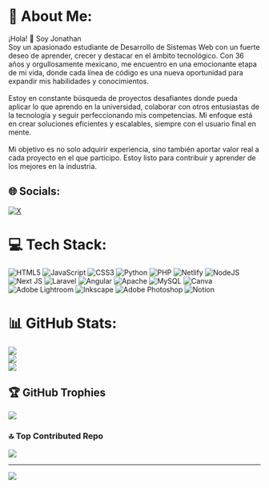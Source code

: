 # 💫 About Me:
¡Hola! 👋 Soy Jonathan<br>Soy un apasionado estudiante de Desarrollo de Sistemas Web con un fuerte deseo de aprender, crecer y destacar en el ámbito tecnológico. Con 36 años y orgullosamente mexicano, me encuentro en una emocionante etapa de mi vida, donde cada línea de código es una nueva oportunidad para expandir mis habilidades y conocimientos.<br><br>Estoy en constante búsqueda de proyectos desafiantes donde pueda aplicar lo que aprendo en la universidad, colaborar con otros entusiastas de la tecnología y seguir perfeccionando mis competencias. Mi enfoque está en crear soluciones eficientes y escalables, siempre con el usuario final en mente.<br><br>Mi objetivo es no solo adquirir experiencia, sino también aportar valor real a cada proyecto en el que participo. Estoy listo para contribuir y aprender de los mejores en la industria.


## 🌐 Socials:
[![X](https://img.shields.io/badge/X-black.svg?logo=X&logoColor=white)](https://x.com/JonaDevTL) 

# 💻 Tech Stack:
![HTML5](https://img.shields.io/badge/html5-%23E34F26.svg?style=for-the-badge&logo=html5&logoColor=white) ![JavaScript](https://img.shields.io/badge/javascript-%23323330.svg?style=for-the-badge&logo=javascript&logoColor=%23F7DF1E) ![CSS3](https://img.shields.io/badge/css3-%231572B6.svg?style=for-the-badge&logo=css3&logoColor=white) ![Python](https://img.shields.io/badge/python-3670A0?style=for-the-badge&logo=python&logoColor=ffdd54) ![PHP](https://img.shields.io/badge/php-%23777BB4.svg?style=for-the-badge&logo=php&logoColor=white) ![Netlify](https://img.shields.io/badge/netlify-%23000000.svg?style=for-the-badge&logo=netlify&logoColor=#00C7B7) ![NodeJS](https://img.shields.io/badge/node.js-6DA55F?style=for-the-badge&logo=node.js&logoColor=white) ![Next JS](https://img.shields.io/badge/Next-black?style=for-the-badge&logo=next.js&logoColor=white) ![Laravel](https://img.shields.io/badge/laravel-%23FF2D20.svg?style=for-the-badge&logo=laravel&logoColor=white) ![Angular](https://img.shields.io/badge/angular-%23DD0031.svg?style=for-the-badge&logo=angular&logoColor=white) ![Apache](https://img.shields.io/badge/apache-%23D42029.svg?style=for-the-badge&logo=apache&logoColor=white) ![MySQL](https://img.shields.io/badge/mysql-4479A1.svg?style=for-the-badge&logo=mysql&logoColor=white) ![Canva](https://img.shields.io/badge/Canva-%2300C4CC.svg?style=for-the-badge&logo=Canva&logoColor=white) ![Adobe Lightroom](https://img.shields.io/badge/Adobe%20Lightroom-31A8FF.svg?style=for-the-badge&logo=Adobe%20Lightroom&logoColor=white) ![Inkscape](https://img.shields.io/badge/Inkscape-e0e0e0?style=for-the-badge&logo=inkscape&logoColor=080A13) ![Adobe Photoshop](https://img.shields.io/badge/adobe%20photoshop-%2331A8FF.svg?style=for-the-badge&logo=adobe%20photoshop&logoColor=white) ![Notion](https://img.shields.io/badge/Notion-%23000000.svg?style=for-the-badge&logo=notion&logoColor=white)
# 📊 GitHub Stats:
![](https://github-readme-stats.vercel.app/api?username=Jona-Dev-TL&theme=radical&hide_border=false&include_all_commits=false&count_private=false)<br/>
![](https://github-readme-streak-stats.herokuapp.com/?user=Jona-Dev-TL&theme=radical&hide_border=false)<br/>
![](https://github-readme-stats.vercel.app/api/top-langs/?username=Jona-Dev-TL&theme=radical&hide_border=false&include_all_commits=false&count_private=false&layout=compact)

## 🏆 GitHub Trophies
![](https://github-profile-trophy.vercel.app/?username=Jona-Dev-TL&theme=radical&no-frame=false&no-bg=true&margin-w=4)

### 🔝 Top Contributed Repo
![](https://github-contributor-stats.vercel.app/api?username=Jona-Dev-TL&limit=5&theme=dark&combine_all_yearly_contributions=true)

---
[![](https://visitcount.itsvg.in/api?id=Jona-Dev-TL&icon=0&color=0)](https://visitcount.itsvg.in)

<!-- Proudly created with GPRM ( https://gprm.itsvg.in ) -->

